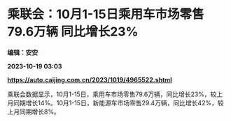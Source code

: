 # 乘联会：10月1-15日乘用车市场零售79.6万辆 同比增长23%
**编辑：安安**

**2023-10-19 03:03**

**https://auto.caijing.com.cn/2023/1019/4965522.shtml**

乘联会数据显示，10月1-15日，乘用车市场零售79.6万辆，同比增长23%，较上月同期增长14%。10月1-15日，新能源车市场零售29.4万辆，同比增长42%，较上月同期增长8%。